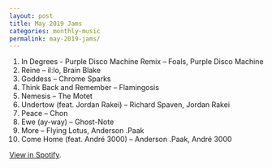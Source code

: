 ```yaml
---
layout: post
title: May 2019 Jams
categories: monthly-music
permalink: may-2019-jams/
---
```


1. In Degrees - Purple Disco Machine Remix – Foals, Purple Disco Machine
2. Reine – il:lo, Brain Blake
3. Goddess – Chrome Sparks
4. Think Back and Remember – Flamingosis
5. Nemesis – The Motet
6. Undertow (feat. Jordan Rakei) – Richard Spaven, Jordan Rakei
7. Peace – Chon
8. Ewe (ay-way) – Ghost-Note
9. More – Flying Lotus, Anderson .Paak
10. Come Home (feat. André 3000) – Anderson .Paak, André 3000

[View in Spotify][spotify].  

[spotify]: https://open.spotify.com/user/fred.hohman/playlist/5rhgiAekINj4KvX5fMbYSy?si=c-Gyo9i8Sqiul_g9yckBhQ